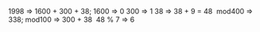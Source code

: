 1998 => 1600 + 300 + 38;
1600 => 0
300 => 1
38 => 38 + 9 = 48
​
mod400 => 338;
mod100 => 300  + 38
​
48 % 7 => 6